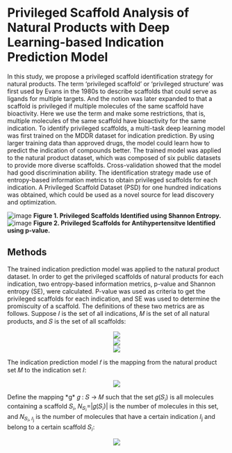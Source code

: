 # Privileged Scaffold Analysis of Natural Products with Deep Learning-based Indication Prediction Model
In this study, we propose a privileged scaffold identification strategy for natural products. The term ‘privileged scaffold’ or ‘privileged structure’ was first used by Evans in the 1980s to describe scaffolds that could serve as ligands for multiple targets. And the notion was later expanded to that a scaffold is privileged if multiple molecules of the same scaffold have bioactivity. Here we use the term and make some restrictions, that is, multiple molecules of the same scaffold have bioactivity for the same indication. 
To identify privileged scaffolds, a multi-task deep learning model was first trained on the MDDR dataset for indication prediction. By using larger training data than approved drugs, the model could learn how to predict the indication of compounds better. The trained model was applied to the natural product dataset, which was composed of six public datasets to provide more diverse scaffolds. Cross-validation showed that the model had good discrimination ability. The identification strategy made use of entropy-based information metrics to obtain privileged scaffolds for each indication. A Privileged Scaffold Dataset (PSD) for one hundred indications was obtained, which could be used as a novel source for lead discovery and optimization.  

![image](https://github.com/wllllg/Privileged_Scaffold/raw/master/img/privileged_scaffolds_Shannon_Entropy.jpg)
**Figure 1. Privileged Scaffolds Identified using Shannon Entropy.**
![image](https://github.com/wllllg/Privileged_Scaffold/raw/master/img/privileged_scaffolds_p_value_antihypertensive.jpg)
**Figure 2. Privileged Scaffolds for Antihypertensitve Identified using p-value.**

## Methods
The trained indication prediction model was applied to the natural product dataset. In order to get the privileged scaffolds of natural products for each indication, two entropy-based information metrics, p-value and Shannon entropy (SE), were calculated. P-value was used as criteria to get the privileged scaffolds for each indication, and SE was used to determine the promiscuity of a scaffold. The definitions of these two metrics are as follows. Suppose 𝐼 is the set of all indications, 𝑀 is the set of all natural products, and 𝑆 is the set of all scaffolds:  
<p align="center">
  <img src="http://latex.codecogs.com/svg.latex?\\I=\left\{I_{1},I_{2},\ldots,I_{m}\right\}"> <br/>
  <img src="http://latex.codecogs.com/svg.latex?\\M=\left\{m_{1},m_{2},\ldots,m_{l}\right\}"> <br/>
  <img src="http://latex.codecogs.com/svg.latex?\\S=\left\{S_{1},S_{2},\ldots,S_{n}\right\}">
</p>
The indication prediction model 𝑓 is the mapping from the natural product set 𝑀 to the indication set 𝐼:  
<p align="center">
  <img src="http://latex.codecogs.com/svg.latex?f_%7BM%7D%5C%20%5Ctextit%3A%5C%20M%5C%20%5Crightarrow%5C%20I%20%5C%5C">
</p>
Define the mapping *g* 𝑔 : 𝑆 → 𝑀 such that the set 𝑔(𝑆<sub>𝑖</sub>) is all molecules containing a scaffold 𝑆<sub>𝑖</sub>, 𝑁<sub>𝑆<sub>𝑖</sub></sub>=|𝑔(𝑆<sub>𝑖</sub>)| is the number of molecules in this set, and 𝑁<sub>𝑆<sub>𝑖</sub>, 𝐼<sub>j</sub></sub> is the number of molecules that have a certain indication 𝐼<sub>j</sub> and belong to a certain scaffold 𝑆<sub>𝑖</sub>:  
<p align="center">
  <img src="http://latex.codecogs.com/svg.latex?N_%7BS_%7Bi%7D%2C%20I_%7Bj%7D%7D%3D%5Cleft%7C%5Cleft%5C%7Bm%20%7C%20m%20%5Cin%20g%5Cleft%28S_%7Bi%7D%5Cright%29%20%5Ctext%20%7B%20and%20%7D%20f%28m%29%3DI_%7Bj%7D%5Cright%5C%7D%5Cright%7C"> 
</p>

